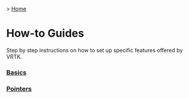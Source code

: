&gt; [Home](../../README.md)

# How-to Guides

Step by step instructions on how to set up specific features offered by VRTK.

### [Basics](Basics/README.md)
### [Pointers](Pointers/README.md)